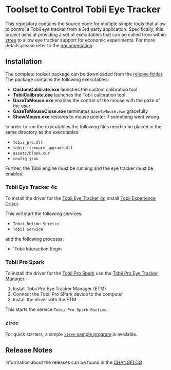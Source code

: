 # Toolset to Control Tobii Eye Tracker 

This repository contains the source code for multiple simple tools that allow to control a Tobii eye tracker from a 3rd party application.
Specifically, this project aims at providing a set of executables that can be called from within [ztree](http://www.ztree.uzh.ch/en.html) to allow eye tracker support for economic experiments.
For more details please refer to the [documentation](http://tpf.fluido.as:10012/TBI/TBI-tobii_eye_tracker_gaze/blob/master/doc/tutorial.pdf).

## Installation
The complete toolset package can be downloaded from the [release folder](http://tpf.fluido.as:10012/TBI/TBI-tobii_eye_tracker_gaze/blob/master/release).
The package contains the following executables:

 - **CustomCalibrate.exe** launches the custom calibration tool
 - **TobiiCalibrate.exe** launches the Tobii calibration tool
 - **GazeToMouse.exe** enables the control of the mouse with the gaze of the user
 - **GazeToMouseClose.exe** terminates `GazeToMouse.exe` gracefully
 - **ShowMouse.exe** restores to mouse pointer if something went wrong

In order to run the executables the following files need to be placed in the same directory as the executables:

 - `tobii_pro.dll`
 - `tobii_firmware_upgrade.dll`
 - `assets/blank.cur`
 - `config.json`


Further, the Tobii engine must be running and the eye tracker must be enabled.

### Tobii Eye Tracker 4c
To install the driver for the [Tobii Eye Tracker 4c](https://tobiigaming.com/eye-tracker-4c/) install [Tobii Experience Driver](https://files.update.tech.tobii.com/Tobii.IS4C.Offline.Installer_4.124.0.15937.msi).

This will start the following services:
- `Tobii Rntime Service`
- `Tobii Service`

and the following processs:
- `Tobii Interaction Engin

### Tobii Pro Spark
To install the driver for the [Tobii Pro Spark](https://www.tobii.com/products/eye-trackers/screen-based/tobii-pro-spark) use the [Tobii Pro Eye Tracker Manager](https://www.tobii.com/products/software/applications-and-developer-kits/tobii-pro-eye-tracker-manager):

1. Install Tobii Pro Eye Tracker Manager (ETM)
2. Connect the Tobii Pro SPark device to the computer
3. Install the driver with the ETM

This starts the service `Tobii Pro Spark Runtime`.

### ztree

For quick starters, a simple [``ztree`` sample program](http://tpf.fluido.as:10012/TBI/TBI-tobii_eye_tracker_gaze/blob/master/sample/template.ztt) is available.

## Release Notes
Information about the releases can be found in the [CHANGELOG](http://tpf.fluido.as:10012/TBI/TBI-tobii_eye_tracker_gaze/blob/master/CHANGELOG.md)

